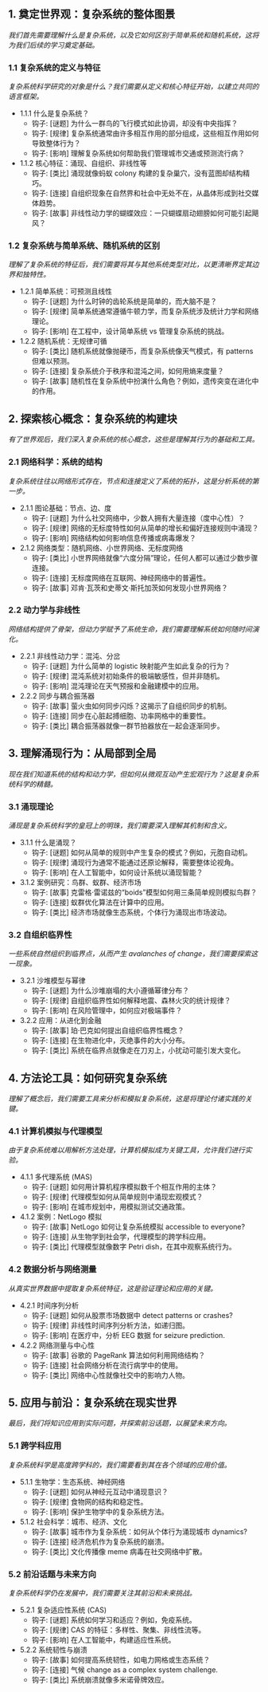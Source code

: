 ﻿## 1. 奠定世界观：复杂系统的整体图景
*我们首先需要理解什么是复杂系统，以及它如何区别于简单系统和随机系统，这将为我们后续的学习奠定基础。*

### 1.1 复杂系统的定义与特征
*复杂系统科学研究的对象是什么？我们需要从定义和核心特征开始，以建立共同的语言框架。*
- 1.1.1 什么是复杂系统？
  - 钩子: [谜题] 为什么一群鸟的飞行模式如此协调，却没有中央指挥？
  - 钩子: [规律] 复杂系统通常由许多相互作用的部分组成，这些相互作用如何导致整体行为？
  - 钩子: [影响] 理解复杂系统如何帮助我们管理城市交通或预测流行病？
- 1.1.2 核心特征：涌现、自组织、非线性等
  - 钩子: [类比] 涌现就像蚂蚁 colony 构建的复杂巢穴，没有蓝图却结构精巧。
  - 钩子: [连接] 自组织现象在自然界和社会中无处不在，从晶体形成到社交媒体趋势。
  - 钩子: [故事] 非线性动力学的蝴蝶效应：一只蝴蝶扇动翅膀如何可能引起飓风？

### 1.2 复杂系统与简单系统、随机系统的区别
*理解了复杂系统的特征后，我们需要将其与其他系统类型对比，以更清晰界定其边界和独特性。*
- 1.2.1 简单系统：可预测且线性
  - 钩子: [谜题] 为什么时钟的齿轮系统是简单的，而大脑不是？
  - 钩子: [规律] 简单系统通常遵循牛顿力学，而复杂系统涉及统计力学和网络理论。
  - 钩子: [影响] 在工程中，设计简单系统 vs 管理复杂系统的挑战。
- 1.2.2 随机系统：无规律可循
  - 钩子: [类比] 随机系统就像抛硬币，而复杂系统像天气模式，有 patterns 但难以预测。
  - 钩子: [连接] 复杂系统介于秩序和混沌之间，如何用熵来度量？
  - 钩子: [故事] 随机性在复杂系统中扮演什么角色？例如，遗传突变在进化中的作用。

## 2. 探索核心概念：复杂系统的构建块
*有了世界观后，我们深入复杂系统的核心概念，这些是理解其行为的基础和工具。*

### 2.1 网络科学：系统的结构
*复杂系统往往以网络形式存在，节点和连接定义了系统的拓扑，这是分析系统的第一步。*
- 2.1.1 图论基础：节点、边、度
  - 钩子: [谜题] 为什么社交网络中，少数人拥有大量连接（度中心性）？
  - 钩子: [规律] 网络的无标度特性如何从简单的增长和偏好连接规则中涌现？
  - 钩子: [影响] 网络结构如何影响信息传播或病毒爆发？
- 2.1.2 网络类型：随机网络、小世界网络、无标度网络
  - 钩子: [类比] 小世界网络就像“六度分隔”理论，任何人都可以通过少数步骤连接。
  - 钩子: [连接] 无标度网络在互联网、神经网络中的普遍性。
  - 钩子: [故事] 邓肯·瓦茨和史蒂文·斯托加茨如何发现小世界网络？

### 2.2 动力学与非线性
*网络结构提供了骨架，但动力学赋予了系统生命，我们需要理解系统如何随时间演化。*
- 2.2.1 非线性动力学：混沌、分岔
  - 钩子: [谜题] 为什么简单的 logistic 映射能产生如此复杂的行为？
  - 钩子: [规律] 混沌系统对初始条件的极端敏感性，但并非随机。
  - 钩子: [影响] 混沌理论在天气预报和金融建模中的应用。
- 2.2.2 同步与耦合振荡器
  - 钩子: [故事] 萤火虫如何同步闪烁？这揭示了自组织同步的机制。
  - 钩子: [连接] 同步在心脏起搏细胞、功率网格中的重要性。
  - 钩子: [类比] 耦合振荡器就像一群节拍器放在一起会逐渐同步。

## 3. 理解涌现行为：从局部到全局
*现在我们知道系统的结构和动力学，但如何从微观互动产生宏观行为？这是复杂系统科学的精髓。*

### 3.1 涌现理论
*涌现是复杂系统科学的皇冠上的明珠，我们需要深入理解其机制和含义。*
- 3.1.1 什么是涌现？
  - 钩子: [谜题] 如何从简单的规则中产生复杂的模式？例如，元胞自动机。
  - 钩子: [规律] 涌现行为通常不能通过还原论解释，需要整体论视角。
  - 钩子: [影响] 在人工智能中，如何设计系统以涌现智能？
- 3.1.2 案例研究：鸟群、蚁群、经济市场
  - 钩子: [故事] 克雷格·雷诺兹的“boids”模型如何用三条简单规则模拟鸟群？
  - 钩子: [连接] 蚁群优化算法在计算中的应用。
  - 钩子: [类比] 经济市场就像生态系统，个体行为涌现出市场波动。

### 3.2 自组织临界性
*一些系统自然组织到临界点，从而产生 avalanches of change，我们需要探索这一现象。*
- 3.2.1 沙堆模型与幂律
  - 钩子: [谜题] 为什么沙堆崩塌的大小遵循幂律分布？
  - 钩子: [规律] 自组织临界性如何解释地震、森林火灾的统计规律？
  - 钩子: [影响] 在风险管理中，如何应对极端事件？
- 3.2.2 应用：从进化到金融
  - 钩子: [故事] 珀·巴克如何提出自组织临界性概念？
  - 钩子: [连接] 在生物进化中，灭绝事件的大小分布。
  - 钩子: [类比] 系统在临界点就像走在刀刃上，小扰动可能引发大变化。

## 4. 方法论工具：如何研究复杂系统
*理解了概念后，我们需要工具来分析和模拟复杂系统，这是将理论付诸实践的关键。*

### 4.1 计算机模拟与代理模型
*由于复杂系统难以用解析方法处理，计算机模拟成为关键工具，允许我们进行实验。*
- 4.1.1 多代理系统 (MAS)
  - 钩子: [谜题] 如何用计算机程序模拟数千个相互作用的主体？
  - 钩子: [规律] 代理模型如何从简单规则中涌现宏观模式？
  - 钩子: [影响] 在城市规划中，用模拟测试交通政策。
- 4.1.2 案例：NetLogo 模拟
  - 钩子: [故事] NetLogo 如何让复杂系统模拟 accessible to everyone?
  - 钩子: [连接] 从生物学到社会学，代理模型的跨学科应用。
  - 钩子: [类比] 代理模型就像数字 Petri dish，在其中观察系统行为。

### 4.2 数据分析与网络测量
*从真实世界数据中提取复杂系统特征，这是验证理论和应用的关键。*
- 4.2.1 时间序列分析
  - 钩子: [谜题] 如何从股票市场数据中 detect patterns or crashes?
  - 钩子: [规律] 非线性时间序列分析方法，如递归图。
  - 钩子: [影响] 在医疗中，分析 EEG 数据 for seizure prediction.
- 4.2.2 网络测量与中心性
  - 钩子: [故事] 谷歌的 PageRank 算法如何利用网络结构？
  - 钩子: [连接] 社会网络分析在流行病学中的使用。
  - 钩子: [类比] 网络中心性就像社交中的影响力人物。

## 5. 应用与前沿：复杂系统在现实世界
*最后，我们将知识应用到实际问题，并探索前沿话题，以展望未来方向。*

### 5.1 跨学科应用
*复杂系统科学是高度跨学科的，我们需要看到其在各个领域的应用价值。*
- 5.1.1 生物学：生态系统、神经网络
  - 钩子: [谜题] 如何从神经元互动中涌现意识？
  - 钩子: [规律] 食物网的结构和稳定性。
  - 钩子: [影响] 保护生物学中的复杂系统方法。
- 5.1.2 社会科学：城市、经济、文化
  - 钩子: [故事] 城市作为复杂系统：如何从个体行为涌现城市 dynamics?
  - 钩子: [连接] 经济危机作为复杂系统的崩溃。
  - 钩子: [类比] 文化传播像 meme 病毒在社交网络中扩散。

### 5.2 前沿话题与未来方向
*复杂系统科学仍在发展中，我们需要关注其前沿和未来挑战。*
- 5.2.1 复杂适应性系统 (CAS)
  - 钩子: [谜题] 系统如何学习和适应？例如，免疫系统。
  - 钩子: [规律] CAS 的特征：多样性、聚集、非线性流等。
  - 钩子: [影响] 在人工智能中，构建适应性系统。
- 5.2.2 系统韧性与崩溃
  - 钩子: [故事] 如何提高系统韧性，如电力网格或生态系统？
  - 钩子: [连接] 气候 change as a complex system challenge.
  - 钩子: [类比] 系统崩溃就像多米诺骨牌效应。
